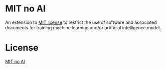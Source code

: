 # MIT no AI

An extension to [MIT license](https://opensource.org/licenses/MIT) to restrict the use of software and associated documents for training machine learning and/or artificial intelligence model.

# License

[ MIT no AI](./LICENSE.md)
